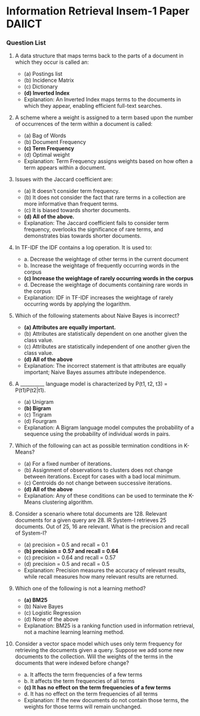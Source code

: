 # Information Retrieval Insem-1 Paper DAIICT
### Question List

1. A data structure that maps terms back to the parts of a document in which they occur is called an:
   - (a) Postings list
   - (b) Incidence Matrix
   - (c) Dictionary
   - **(d) Inverted Index**
   - Explanation: An Inverted Index maps terms to the documents in which they appear, enabling efficient full-text searches.

2. A scheme where a weight is assigned to a term based upon the number of occurrences of the term within a document is called:
   - (a) Bag of Words
   - (b) Document Frequency
   - **(c) Term Frequency**
   - (d) Optimal weight
   - Explanation: Term Frequency assigns weights based on how often a term appears within a document.

3. Issues with the Jaccard coefficient are:
   - (a) It doesn't consider term frequency.
   - (b) It does not consider the fact that rare terms in a collection are more informative than frequent terms.
   - (c) It is biased towards shorter documents.
   - **(d) All of the above.**
   - Explanation: The Jaccard coefficient fails to consider term frequency, overlooks the significance of rare terms, and demonstrates bias towards shorter documents.
     
4. In TF-IDF the IDF contains a log operation. It is used to:
   - a. Decrease the weightage of other terms in the current document
   - b. Increase the weightage of frequently occurring words in the corpus
   - **(c) Increase the weightage of rarely occurring words in the corpus**
   - d. Decrease the weightage of documents containing rare words in the corpus
   - Explanation: IDF in TF-IDF increases the weightage of rarely occurring words by applying the logarithm.

5. Which of the following statements about Naive Bayes is incorrect?
   - **(a) Attributes are equally important.**
   - (b) Attributes are statistically dependent on one another given the class value.
   - (c) Attributes are statistically independent of one another given the class value.
   - **(d) All of the above**
   - Explanation: The incorrect statement is that attributes are equally important; Naive Bayes assumes attribute independence.

6. A __________ language model is characterized by P(t1, t2, t3) = P(t1)P(t2|t1).
   - (a) Unigram
   - **(b) Bigram**
   - (c) Trigram
   - (d) Fourgram
   - Explanation: A Bigram language model computes the probability of a sequence using the probability of individual words in pairs.

7. Which of the following can act as possible termination conditions in K-Means?
   - (a) For a fixed number of iterations.
   - (b) Assignment of observations to clusters does not change between iterations. Except for cases with a bad local minimum.
   - (c) Centroids do not change between successive iterations.
   - **(d) All of the above**
   - Explanation: Any of these conditions can be used to terminate the K-Means clustering algorithm.

8. Consider a scenario where total documents are 128. Relevant documents for a given query are 28. 
   IR System-I retrieves 25 documents. Out of 25, 16 are relevant. 
   What is the precision and recall of System-I?
   - (a) precision = 0.5 and recall = 0.1
   - **(b) precision = 0.57 and recall = 0.64**
   - (c) precision = 0.64 and recall = 0.57 
   - (d) precision = 0.5 and recall = 0.5
   - Explanation: Precision measures the accuracy of relevant results, while recall measures how many relevant results are returned.

9. Which one of the following is not a learning method?
   - **(a) BM25**
   - (b) Naive Bayes
   - (c) Logistic Regression
   - (d) None of the above
   - Explanation: BM25 is a ranking function used in information retrieval, not a machine learning learning method.

10. Consider a vector space model which uses only term frequency for retrieving the documents given a query. 
    Suppose we add some new documents to the collection. 
    Will the weights of the terms in the documents that were indexed before change?
    - a. It affects the term frequencies of a few terms
    - b. It affects the term frequencies of all terms
    - **(c) It has no effect on the term frequencies of a few terms**
    - d. It has no effect on the term frequencies of all terms
    - Explanation: If the new documents do not contain those terms, the weights for those terms will remain unchanged.
